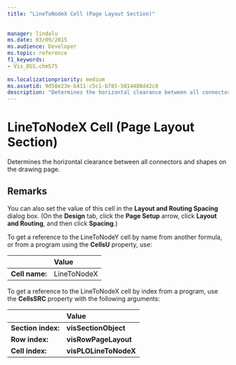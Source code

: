 ```yaml
---
title: "LineToNodeX Cell (Page Layout Section)"
 
 
manager: lindalu
ms.date: 03/09/2015
ms.audience: Developer
ms.topic: reference
f1_keywords:
- Vis_DSS.chm575
 
ms.localizationpriority: medium
ms.assetid: 9d58e23e-b411-c5c1-b785-5014488d42c8
description: "Determines the horizontal clearance between all connectors and shapes on the drawing page."
---
```


# LineToNodeX Cell (Page Layout Section)

Determines the horizontal clearance between all connectors and shapes on the drawing page.
  
## Remarks

You can also set the value of this cell in the **Layout and Routing Spacing** dialog box. (On the **Design** tab, click the **Page Setup** arrow, click **Layout and Routing**, and then click **Spacing**.)
  
To get a reference to the LineToNodeY cell by name from another formula, or from a program using the **CellsU** property, use: 
  
||Value |
|:-----|:-----|
|**Cell name:**  <br/> |LineToNodeX  <br/> |
   
To get a reference to the LineToNodeX cell by index from a program, use the **CellsSRC** property with the following arguments: 
  
||Value |
|:-----|:-----|
|**Section index:**  <br/> |**visSectionObject** <br/> |
|**Row index:**  <br/> |**visRowPageLayout** <br/> |
|**Cell index:**  <br/> |**visPLOLineToNodeX** <br/> |
   

